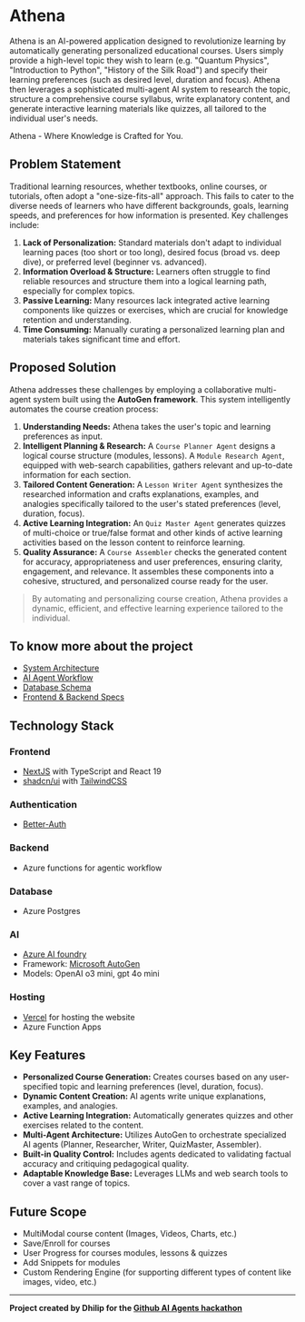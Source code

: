 # Athena

Athena is an AI-powered application designed to revolutionize learning by automatically generating personalized educational courses. Users simply provide a high-level topic they wish to learn (e.g. "Quantum Physics", "Introduction to Python", "History of the Silk Road") and specify their learning preferences (such as desired level, duration and focus). Athena then leverages a sophisticated multi-agent AI system to research the topic, structure a comprehensive course syllabus, write explanatory content, and generate interactive learning materials like quizzes, all tailored to the individual user's needs.

Athena - Where Knowledge is Crafted for You.

## Problem Statement

Traditional learning resources, whether textbooks, online courses, or tutorials, often adopt a "one-size-fits-all" approach. This fails to cater to the diverse needs of learners who have different backgrounds, goals, learning speeds, and preferences for how information is presented. Key challenges include:

1.  **Lack of Personalization:** Standard materials don't adapt to individual learning paces (too short or too long), desired focus (broad vs. deep dive), or preferred level (beginner vs. advanced).
2.  **Information Overload & Structure:** Learners often struggle to find reliable resources and structure them into a logical learning path, especially for complex topics.
3.  **Passive Learning:** Many resources lack integrated active learning components like quizzes or exercises, which are crucial for knowledge retention and understanding.
4.  **Time Consuming:** Manually curating a personalized learning plan and materials takes significant time and effort.

## Proposed Solution

Athena addresses these challenges by employing a collaborative multi-agent system built using the **AutoGen framework**. This system intelligently automates the course creation process:

1.  **Understanding Needs:** Athena takes the user's topic and learning preferences as input.
2.  **Intelligent Planning & Research:** A `Course Planner Agent` designs a logical course structure (modules, lessons). A `Module Research Agent`, equipped with web-search capabilities, gathers relevant and up-to-date information for each section.
3.  **Tailored Content Generation:** A `Lesson Writer Agent` synthesizes the researched information and crafts explanations, examples, and analogies specifically tailored to the user's stated preferences (level, duration, focus).
4. **Active Learning Integration:** An `Quiz Master Agent` generates quizzes of multi-choice or true/false format and other kinds of active learning activities based on the lesson content to reinforce learning.
5.  **Quality Assurance:** A `Course Assembler` checks the generated content for accuracy, appropriateness and user preferences, ensuring clarity, engagement, and relevance. It assembles these components into a cohesive, structured, and personalized course ready for the user.

> By automating and personalizing course creation, Athena provides a dynamic, efficient, and effective learning experience tailored to the individual.

## To know more about the project

- [System Architecture](frontend/README.md)
- [AI Agent Workflow](azure_functions/README.md)
- [Database Schema](database/README.md)
- [Frontend & Backend Specs](frontend/README.md)

## Technology Stack
### Frontend
- [NextJS](https://nextjs.org/) with TypeScript and React 19
- [shadcn/ui](https://ui.shadcn.com/) with [TailwindCSS](https://tailwindcss.com/)

### Authentication
- [Better-Auth](https://www.better-auth.com/)

### Backend
- Azure functions for agentic workflow

### Database
- Azure Postgres

### AI
- [Azure AI foundry](https://ai.azure.com)
- Framework: [Microsoft AutoGen](https://microsoft.github.io/autogen/stable//index.html)
- Models: OpenAI o3 mini, gpt 4o mini

### Hosting
- [Vercel](https://vercel.com) for hosting the website
- Azure Function Apps

## Key Features

* **Personalized Course Generation:** Creates courses based on any user-specified topic and learning preferences (level, duration, focus).
* **Dynamic Content Creation:** AI agents write unique explanations, examples, and analogies.
* **Active Learning Integration:** Automatically generates quizzes and other exercises related to the content.
* **Multi-Agent Architecture:** Utilizes AutoGen to orchestrate specialized AI agents (Planner, Researcher, Writer, QuizMaster, Assembler).
* **Built-in Quality Control:** Includes agents dedicated to validating factual accuracy and critiquing pedagogical quality.
* **Adaptable Knowledge Base:** Leverages LLMs and web search tools to cover a vast range of topics.

## Future Scope
- MultiModal course content (Images, Videos, Charts, etc.)
- Save/Enroll for courses
- User Progress for courses modules, lessons & quizzes
- Add Snippets for modules
- Custom Rendering Engine (for supporting different types of content like images, video, etc.)

---

**Project created by Dhilip for the [Github AI Agents hackathon](https://microsoft.github.io/AI_Agents_Hackathon/)**